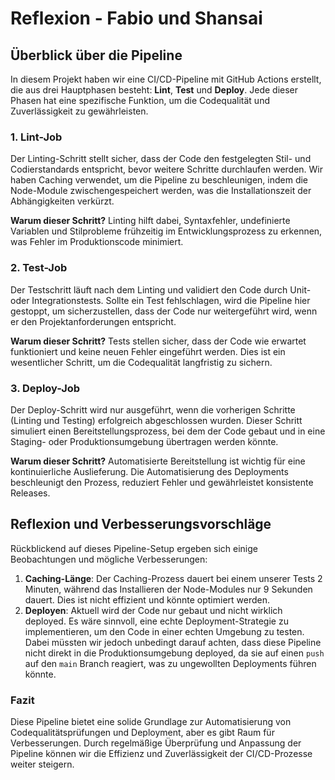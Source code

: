 
# Reflexion - Fabio und Shansai

## Überblick über die Pipeline

In diesem Projekt haben wir eine CI/CD-Pipeline mit GitHub Actions erstellt, die aus drei Hauptphasen besteht: **Lint**, **Test** und **Deploy**. Jede dieser Phasen hat eine spezifische Funktion, um die Codequalität und Zuverlässigkeit zu gewährleisten.

### 1. Lint-Job

Der Linting-Schritt stellt sicher, dass der Code den festgelegten Stil- und Codierstandards entspricht, bevor weitere Schritte durchlaufen werden. Wir haben Caching verwendet, um die Pipeline zu beschleunigen, indem die Node-Module zwischengespeichert werden, was die Installationszeit der Abhängigkeiten verkürzt.

**Warum dieser Schritt?**
Linting hilft dabei, Syntaxfehler, undefinierte Variablen und Stilprobleme frühzeitig im Entwicklungsprozess zu erkennen, was Fehler im Produktionscode minimiert.

### 2. Test-Job

Der Testschritt läuft nach dem Linting und validiert den Code durch Unit- oder Integrationstests. Sollte ein Test fehlschlagen, wird die Pipeline hier gestoppt, um sicherzustellen, dass der Code nur weitergeführt wird, wenn er den Projektanforderungen entspricht.

**Warum dieser Schritt?**
Tests stellen sicher, dass der Code wie erwartet funktioniert und keine neuen Fehler eingeführt werden. Dies ist ein wesentlicher Schritt, um die Codequalität langfristig zu sichern.

### 3. Deploy-Job

Der Deploy-Schritt wird nur ausgeführt, wenn die vorherigen Schritte (Linting und Testing) erfolgreich abgeschlossen wurden. Dieser Schritt simuliert einen Bereitstellungsprozess, bei dem der Code gebaut und in eine Staging- oder Produktionsumgebung übertragen werden könnte.

**Warum dieser Schritt?**
Automatisierte Bereitstellung ist wichtig für eine kontinuierliche Auslieferung. Die Automatisierung des Deployments beschleunigt den Prozess, reduziert Fehler und gewährleistet konsistente Releases.

## Reflexion und Verbesserungsvorschläge

Rückblickend auf dieses Pipeline-Setup ergeben sich einige Beobachtungen und mögliche Verbesserungen:

1. **Caching-Länge**: Der Caching-Prozess dauert bei einem unserer Tests 2 Minuten, während das Installieren der Node-Modules nur 9 Sekunden dauert. Dies ist nicht effizient und könnte optimiert werden.
2. **Deployen**: Aktuell wird der Code nur gebaut und nicht wirklich deployed. Es wäre sinnvoll, eine echte Deployment-Strategie zu implementieren, um den Code in einer echten Umgebung zu testen. Dabei müssten wir jedoch unbedingt darauf achten, dass diese Pipeline nicht direkt in die Produktionsumgebung deployed, da sie auf einen `push` auf den `main` Branch reagiert, was zu ungewollten Deployments führen könnte.

### Fazit

Diese Pipeline bietet eine solide Grundlage zur Automatisierung von Codequalitätsprüfungen und Deployment, aber es gibt Raum für Verbesserungen. Durch regelmäßige Überprüfung und Anpassung der Pipeline können wir die Effizienz und Zuverlässigkeit der CI/CD-Prozesse weiter steigern.
